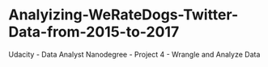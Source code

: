 # Analyizing-WeRateDogs-Twitter-Data-from-2015-to-2017
Udacity - Data Analyst Nanodegree - Project 4 - Wrangle and Analyze Data
